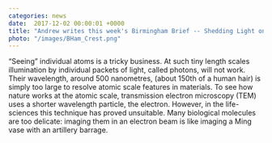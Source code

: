 ```yaml
---                                                                                                                                                                                      
categories: news
date:  2017-12-02 00:00:01 +0000                                                                                                                                                         
title: "Andrew writes this week's Birmingham Brief -- Shedding Light on New Battery Materials: the vision of combining experiments with computation"
photo: "/images/BHam_Crest.png" 
---                                                                                                                                                                                      
```

                                                                                                                                                                                         
                                                                                                                                                                                         

“Seeing” individual atoms is a tricky business. At such tiny length scales illumination by individual packets of light, called photons, will not work. Their wavelength, around 500 nanometres, (about 150th of a human hair) is simply too large to resolve atomic scale features in materials. To see how nature works at the atomic scale, transmission electron microscopy (TEM) uses a shorter wavelength particle, the electron. However, in the life-sciences this technique has proved unsuitable. Many biological molecules are too delicate: imaging them in an electron beam is like imaging a Ming vase with an artillery barrage.

